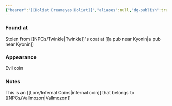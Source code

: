 ```yaml
---
{"bearer":"[[Doliat Dreameyes|Doliat]]","aliases":null,"dg-publish":true,"dg-icon":"item","tags":["item"],"permalink":"/items/vallmozon-s-infernal-coin/","dgPassFrontmatter":true,"noteIcon":"item"}
---
```


### Found at
Stolen from [[NPCs/Twinkle\|Twinkle]]'s coat at [[a pub near Kyonin\|a pub near Kyonin]]
### Appearance
Evil coin
### Notes
This is an [[Lore/Infernal Coins\|infernal coin]] that belongs to [[NPCs/Vallmozon\|Vallmozon]]